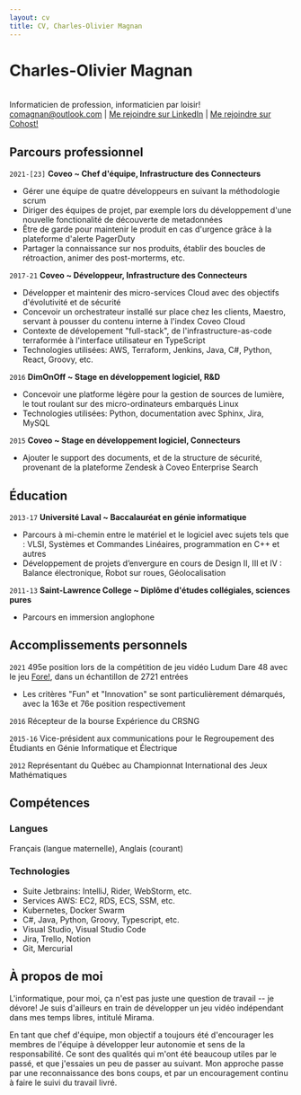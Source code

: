 ```yaml
---
layout: cv
title: CV, Charles-Olivier Magnan
---
```

# Charles-Olivier Magnan
<br>
Informaticien de profession, informaticien par loisir!

<div id="webaddress">
<a href="comagnan@outlook.com">comagnan@outlook.com</a>
| <a href="https://ca.linkedin.com/in/charles-olivier-magnan-b89a6183">Me rejoindre sur LinkedIn</a>
| <a href="https://cohost.org/TheBlondeBass">Me rejoindre sur Cohost!</a>
</div>

## Parcours professionnel

`2021-[23]`
__Coveo ~ Chef d'équipe, Infrastructure des Connecteurs__

- Gérer une équipe de quatre développeurs en suivant la méthodologie scrum
- Diriger des équipes de projet, par exemple lors du développement d'une nouvelle fonctionalité de découverte de metadonnées
- Être de garde pour maintenir le produit en cas d'urgence grâce à la plateforme d'alerte PagerDuty
- Partager la connaissance sur nos produits, établir des boucles de rétroaction, animer des post-morterms, etc.

`2017-21`
__Coveo ~ Développeur, Infrastructure des Connecteurs__

- Développer et maintenir des micro-services Cloud avec des objectifs d'évolutivité et de sécurité
- Concevoir un orchestrateur installé sur place chez les clients, Maestro, servant à pousser du contenu interne à l'index Coveo Cloud
- Contexte de dévelopement "full-stack", de l'infrastructure-as-code terraformée à l'interface utilisateur en TypeScript
- Technologies utilisées: AWS, Terraform, Jenkins, Java, C#, Python, React, Groovy, etc.

`2016`
__DimOnOff ~ Stage en développement logiciel, R&D__

- Concevoir une platforme légère pour la gestion de sources de lumière, le tout roulant sur des micro-ordinateurs embarqués Linux
- Technologies utilisées: Python, documentation avec Sphinx, Jira, MySQL

`2015`
__Coveo ~ Stage en développement logiciel, Connecteurs__

- Ajouter le support des documents, et de la structure de sécurité, provenant de la plateforme Zendesk à Coveo Enterprise Search

## Éducation

`2013-17`
__Université Laval ~ Baccalauréat en génie informatique__

- Parcours à mi-chemin entre le matériel et le logiciel avec sujets tels que : VLSI, Systèmes et Commandes Linéaires, programmation en C++ et autres
- Développement de projets d’envergure en cours de Design II, III et IV : Balance électronique, Robot sur roues, Géolocalisation

`2011-13`
__Saint-Lawrence College ~ Diplôme d'études collégiales, sciences pures__

- Parcours en immersion anglophone

## Accomplissements personnels

`2021`
495e position lors de la compétition de jeu vidéo Ludum Dare 48 avec le jeu [Fore!](https://ldjam.com/events/ludum-dare/48/fore), dans un échantillon de 2721 entrées
- Les critères "Fun" et "Innovation" se sont particulièrement démarqués, avec la 163e et 76e position respectivement

`2016`
Récepteur de la bourse Expérience du CRSNG

`2015-16`
Vice-président aux communications pour le Regroupement des Étudiants en Génie Informatique et Électrique

`2012`
Représentant du Québec au Championnat International des Jeux Mathématiques

## Compétences

### Langues

Français (langue maternelle), Anglais (courant)

### Technologies

- Suite Jetbrains: IntelliJ, Rider, WebStorm, etc.
- Services AWS: EC2, RDS, ECS, SSM, etc.
- Kubernetes, Docker Swarm
- C#, Java, Python, Groovy, Typescript, etc.
- Visual Studio, Visual Studio Code
- Jira, Trello, Notion
- Git, Mercurial

## À propos de moi

L'informatique, pour moi, ça n'est pas juste une question de travail -- je dévore! Je suis d'ailleurs en train de développer un jeu vidéo indépendant dans mes temps libres, intitulé Mirama.

En tant que chef d'équipe, mon objectif a toujours été d'encourager les membres de l'équipe à développer leur autonomie et sens de la responsabilité. Ce sont des qualités qui m'ont été beaucoup utiles par le passé, et que j'essaies un peu de passer au suivant. Mon approche passe par une reconnaissance des bons coups, et par un encouragement continu à faire le suivi du travail livré.

<!-- ### Footer

Last updated: July 2023 -->


